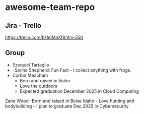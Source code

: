 # awesome-team-repo

## Jira - Trello
https://trello.com/b/1eIMaXf9/itm-350

## Group
- Ezequiel Tartaglia
- -Sariha Shepherd: Fun Fact - I collect anything with frogs.
- Corbin Meacham
    - Born and raised in Idaho
    - Love the outdoors
    - Expected graduation December 2025 in Cloud Computing

Zane Wood 
    -Born and raised in Boise Idaho
    - Love hunting and bodybuilding
    - I plan to graduate Dec 2025 in Cybersecurity